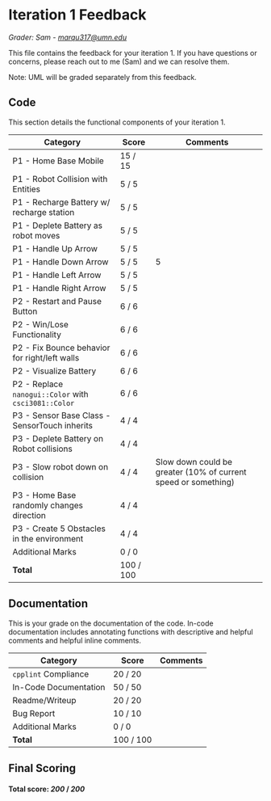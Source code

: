 # Iteration 1 Feedback

*Grader: Sam - marqu317@umn.edu*

This file contains the feedback for your iteration 1. If you have questions or concerns, please reach out to me (Sam) and we can resolve them.

Note: UML will be graded separately from this feedback.

## Code

This section details the functional components of your iteration 1.



| **Category**                                  | **Score** | **Comments** |
|-----------------------------------------------|-----------|--------------|
| P1 - Home Base Mobile | 15 / 15 |  |
| P1 - Robot Collision with Entities | 5 / 5 |  |
| P1 - Recharge Battery w/ recharge station | 5 / 5 |  |
| P1 - Deplete Battery as robot moves | 5 / 5 |  |
| P1 - Handle Up Arrow | 5 / 5 |  |
| P1 - Handle Down Arrow | 5 / 5 | 5 |
| P1 - Handle Left Arrow | 5 / 5 |  |
| P1 - Handle Right Arrow | 5 / 5 |  |
| P2 - Restart and Pause Button | 6 / 6 |  |
| P2 - Win/Lose Functionality | 6 / 6 |  |
| P2 - Fix Bounce behavior for right/left walls | 6 / 6 |  |
| P2 - Visualize Battery | 6 / 6 |  |
| P2 - Replace `nanogui::Color` with `csci3081::Color` | 6 / 6 |  |
| P3 - Sensor Base Class - SensorTouch inherits | 4 / 4 |  |
| P3 - Deplete Battery on Robot collisions | 4 / 4 |  |
| P3 - Slow robot down on collision | 4 / 4 | Slow down could be greater (10% of current speed or something) |
| P3 - Home Base randomly changes direction | 4 / 4 |  |
| P3 - Create 5 Obstacles in the environment | 4 / 4 |  |
| Additional Marks | 0 / 0 |  |
| **Total** | 100 / 100 |   |

## Documentation

This is your grade on the documentation of the code. In-code documentation includes annotating functions with descriptive and helpful comments and helpful inline comments.



| **Category**                                  | **Score** | **Comments** |
|-----------------------------------------------|-----------|--------------|
| `cpplint` Compliance | 20 / 20 |  |
| In-Code Documentation | 50 / 50 |  |
| Readme/Writeup | 20 / 20 |  |
| Bug Report | 10 / 10 |  |
| Additional Marks | 0 / 0 |  |
| **Total** | 100 / 100 |   |

## Final Scoring

#### Total score: _200_ / _200_

